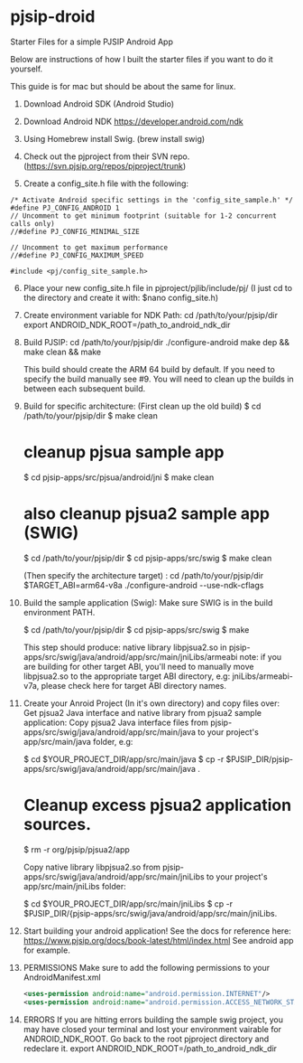 # pjsip-droid
Starter Files for a simple PJSIP Android App

Below are instructions of how I built the starter files if you want to do it yourself. 

This guide is for mac but should be about the same for linux. 

1. Download Android SDK (Android Studio)

2. Download Android NDK https://developer.android.com/ndk

3. Using Homebrew install Swig. (brew install swig)

4. Check out the pjproject from their SVN repo. (https://svn.pjsip.org/repos/pjproject/trunk) 

5. Create a config_site.h file with the following:
```
/* Activate Android specific settings in the 'config_site_sample.h' */
#define PJ_CONFIG_ANDROID 1
// Uncomment to get minimum footprint (suitable for 1-2 concurrent calls only)
//#define PJ_CONFIG_MINIMAL_SIZE

// Uncomment to get maximum performance
//#define PJ_CONFIG_MAXIMUM_SPEED

#include <pj/config_site_sample.h> 
```

6. Place your new config_site.h file in pjproject/pjlib/include/pj/
    (I just cd to the directory and create it with: $nano config_site.h)

7. Create environment variable for NDK Path:
    cd /path/to/your/pjsip/dir
    export ANDROID_NDK_ROOT=/path_to_android_ndk_dir 

8. Build PJSIP:
    cd /path/to/your/pjsip/dir
    ./configure-android
    make dep && make clean && make

    This build should create the ARM 64 build by default. If you need to specify the build manually see #9. You will need to clean up the builds in between each subsequent build.

9. Build for specific architecture: (First clean up the old build)
    $ cd /path/to/your/pjsip/dir
    $ make clean

    # cleanup pjsua sample app
    $ cd pjsip-apps/src/pjsua/android/jni
    $ make clean

    # also cleanup pjsua2 sample app (SWIG)
    $ cd /path/to/your/pjsip/dir
    $ cd pjsip-apps/src/swig
    $ make clean

    (Then specify the architecture target) :
    cd /path/to/your/pjsip/dir 
    $TARGET_ABI=arm64-v8a ./configure-android --use-ndk-cflags

10. Build the sample application (Swig):
    Make sure SWIG is in the build environment PATH.

    $ cd /path/to/your/pjsip/dir
    $ cd pjsip-apps/src/swig
    $ make

    This step should produce:
    native library libpjsua2.so in pjsip-apps/src/swig/java/android/app/src/main/jniLibs/armeabi
    note: if you are building for other target ABI, you'll need to manually move libpjsua2.so to the appropriate target ABI directory, e.g: jniLibs/armeabi-v7a, please check ​here for target ABI directory names.

11. Create your Anroid Project (In it's own directory) and copy files over:
    Get pjsua2 Java interface and native library from pjsua2 sample application:
    Copy pjsua2 Java interface files from pjsip-apps/src/swig/java/android/app/src/main/java to your project's app/src/main/java folder, e.g:

    $ cd $YOUR_PROJECT_DIR/app/src/main/java
    $ cp -r $PJSIP_DIR/pjsip-apps/src/swig/java/android/app/src/main/java .

    # Cleanup excess pjsua2 application sources.
    $ rm -r org/pjsip/pjsua2/app

    Copy native library libpjsua2.so from pjsip-apps/src/swig/java/android/app/src/main/jniLibs to your project's app/src/main/jniLibs folder:

    $ cd $YOUR_PROJECT_DIR/app/src/main/jniLibs
    $ cp -r $PJSIP_DIR/{pjsip-apps/src/swig/java/android/app/src/main/jniLibs.

12. Start building your android application! See the docs for reference here: https://www.pjsip.org/docs/book-latest/html/index.html
    See android app for example. 

13. PERMISSIONS
    Make sure to add the following permissions to your AndroidManifest.xml
    ```xml
    <uses-permission android:name="android.permission.INTERNET"/>
    <uses-permission android:name="android.permission.ACCESS_NETWORK_STATE"/>
    ```
14. ERRORS
    If you are hitting errors building the sample swig project, you may have closed your terminal and lost your environment vairable for ANDROID_NDK_ROOT. Go back to the root pjproject directory and redeclare it. 
    export ANDROID_NDK_ROOT=/path_to_android_ndk_dir 

